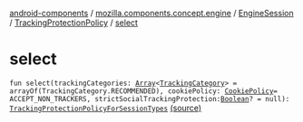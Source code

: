 [android-components](../../../index.md) / [mozilla.components.concept.engine](../../index.md) / [EngineSession](../index.md) / [TrackingProtectionPolicy](index.md) / [select](./select.md)

# select

`fun select(trackingCategories: `[`Array`](https://kotlinlang.org/api/latest/jvm/stdlib/kotlin/-array/index.html)`<`[`TrackingCategory`](-tracking-category/index.md)`> = arrayOf(TrackingCategory.RECOMMENDED), cookiePolicy: `[`CookiePolicy`](-cookie-policy/index.md)` = ACCEPT_NON_TRACKERS, strictSocialTrackingProtection: `[`Boolean`](https://kotlinlang.org/api/latest/jvm/stdlib/kotlin/-boolean/index.html)`? = null): `[`TrackingProtectionPolicyForSessionTypes`](../-tracking-protection-policy-for-session-types/index.md) [(source)](https://github.com/mozilla-mobile/android-components/blob/master/components/concept/engine/src/main/java/mozilla/components/concept/engine/EngineSession.kt#L263)